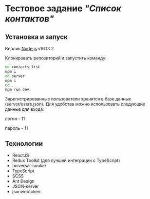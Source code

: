 # Тестовое задание _"Список контактов"_

## Установка и запуск

Версия  [Node.js](https://nodejs.org/) v16.13.2.

Клонировать репозиторий и запустить командy:

```sh
cd contacts_list
npm i
cd server
npm i
cd ..
npm run dev
```

Зарегистрированные пользователи хранятся в базе данных (server/users.json). Для удобства можно использовать следующие данные для входа:

логин - 11

пароль - 11

## Технологии

- ReactJS
- Redux Toolkit (для лучшей интеграции с TypeScript)
- universal-cookie
- TypeScript
- SCSS
- Ant Design
- JSON-server
- jsonwebtoken

